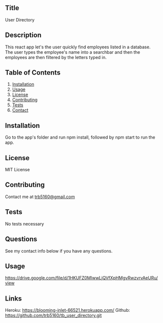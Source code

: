
  ## Title
  User Directory
  ## Description 
  This react app let's the user quickly find employees listed in a database.  The user types the employee's name into a searchbar and then the employees are then filtered by the letters typed in.
  
  ## Table of Contents
  1. [Installation](#installation)
  2. [Usage](#usage)
  3. [License](#license)
  4. [Contributing](#contributing)
  5. [Tests](#tests)
  6. [Contact](#contact)
  
  ## Installation
  Go to the app's folder and run npm install, followed by npm start to run the app.
  ## License
  MIT License
  ## Contributing
  Contact me at trb5160@gmail.com
  ## Tests
  No tests necessary
  ## Questions
  See my contact info below if you have any questions.
  ## Usage
  https://drive.google.com/file/d/1HKUFZ0MIwwLjQVfXpHMgvRwzvrvAeURu/view

  ## Links
  Heroku: https://blooming-inlet-66521.herokuapp.com/
  Github: https://github.com/trb5160/tb_user_directory.git
